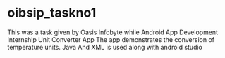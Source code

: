 # oibsip_taskno1

This was a task given by Oasis Infobyte while Android App Development Internship 
Unit Converter App
The app demonstrates the conversion of temperature units.
Java And XML is used along with android studio


